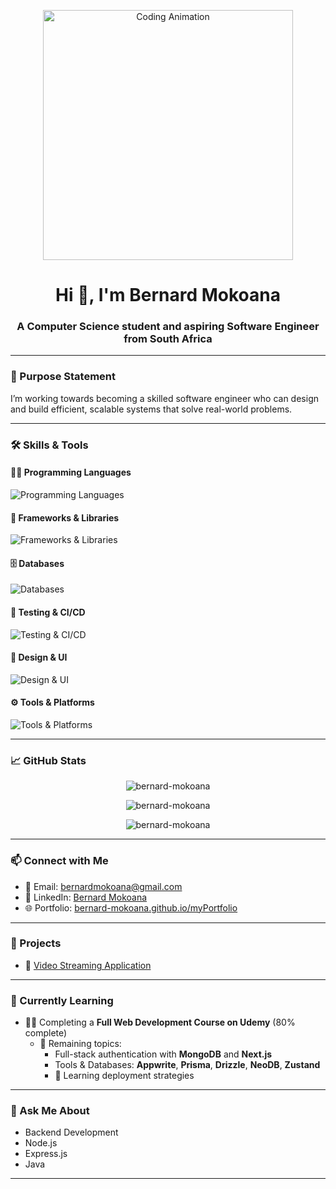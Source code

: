 <p align="center">
  <img src="https://media.giphy.com/media/qgQUggAC3Pfv687qPC/giphy.gif" alt="Coding Animation" width="400"/>
</p>

<h1 align="center">Hi 👋, I'm Bernard Mokoana</h1>
<h3 align="center">A Computer Science student and aspiring Software Engineer from South Africa</h3>

---

### 🚀 Purpose Statement

I’m working towards becoming a skilled software engineer who can design and build efficient, scalable systems that solve real-world problems.

---

### 🛠️ Skills & Tools

#### 👨‍💻 Programming Languages
<p>
  <img src="https://skillicons.dev/icons?i=java,python,cpp,js,html,css" alt="Programming Languages"/>
</p>

#### 🧰 Frameworks & Libraries
<p>
  <img src="https://skillicons.dev/icons?i=nodejs,express,react,redux" alt="Frameworks & Libraries"/>
</p>

#### 🗄️ Databases
<p>
  <img src="https://skillicons.dev/icons?i=mysql,postgres,mongodb,sqlite,firebase" alt="Databases"/>
</p>

#### 🧪 Testing & CI/CD
<p>
  <img src="https://skillicons.dev/icons?i=jest,postman" alt="Testing & CI/CD"/>
</p>

#### 🎨 Design & UI
<p>
  <img src="https://skillicons.dev/icons?i=figma,photoshop,canva" alt="Design & UI"/>
</p>

#### ⚙️ Tools & Platforms
<p>
  <img src="https://skillicons.dev/icons?i=git,github,androidstudio,linux,nginx,heroku,render" alt="Tools & Platforms"/>
</p>

---

### 📈 GitHub Stats

<p align="center">
  <img src="https://github-readme-stats.vercel.app/api?username=bernard-mokoana&show_icons=true&theme=github_dark&locale=en" alt="bernard-mokoana" />
</p>

<p align="center">
  <img src="https://github-readme-stats.vercel.app/api/top-langs/?username=bernard-mokoana&layout=compact&theme=github_dark" alt="bernard-mokoana" />
</p>

<p align="center">
  <img src="https://github-readme-streak-stats.herokuapp.com/?user=bernard-mokoana&theme=github-dark-blue" alt="bernard-mokoana" />
</p>

---

### 📫 Connect with Me

- 📧 Email: [bernardmokoana@gmail.com](mailto:bernardmokoana@gmail.com)
- 💼 LinkedIn: [Bernard Mokoana](https://linkedin.com/in/bernard-mokoana)
- 🌐 Portfolio: [bernard-mokoana.github.io/myPortfolio](https://bernard-mokoana.github.io/myPortfolio/)

---

### 🔭 Projects

- 🎥 [Video Streaming Application](https://github.com/Bernard-Mokoana/Video-Streaming-Platform)

---

### 🌱 Currently Learning

- 🧑‍💻 Completing a **Full Web Development Course on Udemy** (80% complete)  
  - 🔧 Remaining topics:
    - Full-stack authentication with **MongoDB** and **Next.js**
    - Tools & Databases: **Appwrite**, **Prisma**, **Drizzle**, **NeoDB**, **Zustand**
    - 🚀 Learning deployment strategies

---

### 💬 Ask Me About

- Backend Development  
- Node.js  
- Express.js  
- Java  

---
